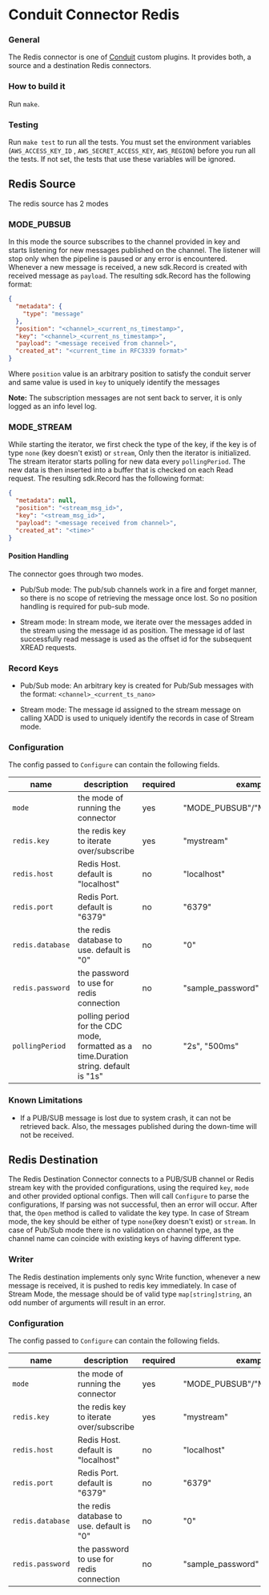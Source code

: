 # Conduit Connector Redis

### General

The Redis connector is one of [Conduit](https://github.com/ConduitIO/conduit) custom plugins. It provides both, a source
and a destination Redis connectors.

### How to build it

Run `make`.

### Testing

Run `make test` to run all the tests. You must set the environment variables (`AWS_ACCESS_KEY_ID`
, `AWS_SECRET_ACCESS_KEY`, `AWS_REGION`)
before you run all the tests. If not set, the tests that use these variables will be ignored.

## Redis Source

The redis source has 2 modes

### MODE_PUBSUB

In this mode the source subscribes to the channel provided in key and starts listening for new messages published on the channel.
The listener will stop only when the pipeline is paused or any error is encountered.
Whenever a new message is received, a new sdk.Record is created with received message as `payload`. The resulting sdk.Record has the following format:
```json
{
  "metadata": {
    "type": "message"
  },
  "position": "<channel>_<current_ns_timestamp>",
  "key": "<channel>_<current_ns_timestamp>",
  "payload": "<message received from channel>",
  "created_at": "<current_time in RFC3339 format>"
}
```
Where `position` value is an arbitrary position to satisfy the conduit server and same value is used in `key` to uniquely identify the messages

**Note:** The subscription messages are not sent back to server, it is only logged as an info level log.

### MODE_STREAM

While starting the iterator, we first check the type of the key, if the key is of type `none` (key doesn't exist) or `stream`,
Only then the iterator is initialized.
The stream iterator starts polling for new data every `pollingPeriod`. The new data is then inserted into a buffer that is checked on each Read request.
The resulting sdk.Record has the following format:
```json
{
  "metadata": null,
  "position": "<stream_msg_id>",
  "key": "<stream_msg_id>",
  "payload": "<message received from channel>",
  "created_at": "<time>"
}
```

#### Position Handling

The connector goes through two modes.

* Pub/Sub mode: The pub/sub channels work in a fire and forget manner, so there is no scope of retrieving the message once lost.
So no position handling is required for pub-sub mode. 

* Stream mode: In stream mode, we iterate over the messages added in the stream using the message id as position. The message id of 
last successfully read message is used as the offset id for the subsequent XREAD requests.

### Record Keys

* Pub/Sub mode: An arbitrary key is created for Pub/Sub messages with the format: `<channel>_<current_ts_nano>`

* Stream mode: The message id assigned to the stream message on calling XADD is used to uniquely identify the records in case of Stream mode.


### Configuration

The config passed to `Configure` can contain the following fields.

| name             | description                                                                           | required | example                    |
|------------------|---------------------------------------------------------------------------------------|----------|----------------------------|
| `mode`           | the mode of running the connector                                                     | yes      | "MODE_PUBSUB"/"MODE_STREAM" |
| `redis.key`      | the redis key to iterate over/subscribe                                               | yes      | "mystream"                 |
| `redis.host`     | Redis Host. default is "localhost"                                                    | no       | "localhost"                |
| `redis.port`     | Redis Port. default is "6379"                                                         | no       | "6379"                     |
| `redis.database` | the redis database to use. default is "0"                                             | no       | "0"                        |
| `redis.password` | the password to use for redis connection                                              | no       | "sample_password"          |
| `pollingPeriod`  | polling period for the CDC mode, formatted as a time.Duration string. default is "1s" | no       | "2s", "500ms"              |

### Known Limitations

* If a PUB/SUB message is lost due to system crash, it can not be retrieved back. Also, the messages published during the down-time will not be received.

## Redis Destination

The Redis Destination Connector connects to a PUB/SUB channel or Redis stream key with the provided configurations, using the required
`key`, `mode` and other provided optional configs. Then will call `Configure` to parse the
configurations, If parsing was not successful, then an error will occur. After that, the `Open` method is called to
validate the key type. In case of Stream mode, the key should be either of type `none`(key doesn't exist) or `stream`.
In case of Pub/Sub mode there is no validation on channel type, as the channel name can coincide with existing keys of having different type. 

### Writer

The Redis destination implements only sync Write function, whenever a new message is received, it is pushed to redis key immediately.
In case of Stream Mode, the message should be of valid type `map[string]string`, an odd number of arguments will result in an error.

### Configuration

The config passed to `Configure` can contain the following fields.

| name             | description                                                                           | required | example                    |
|------------------|---------------------------------------------------------------------------------------|----------|----------------------------|
| `mode`           | the mode of running the connector                                                     | yes      | "MODE_PUBSUB"/"MODE_STREAM" |
| `redis.key`      | the redis key to iterate over/subscribe                                               | yes      | "mystream"                 |
| `redis.host`     | Redis Host. default is "localhost"                                                    | no       | "localhost"                |
| `redis.port`     | Redis Port. default is "6379"                                                         | no       | "6379"                     |
| `redis.database` | the redis database to use. default is "0"                                             | no       | "0"                        |
| `redis.password` | the password to use for redis connection                                              | no       | "sample_password"          |
